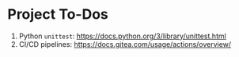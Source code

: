 # Project To-Dos

1. Python `unittest`: https://docs.python.org/3/library/unittest.html
2. CI/CD pipelines: https://docs.gitea.com/usage/actions/overview/